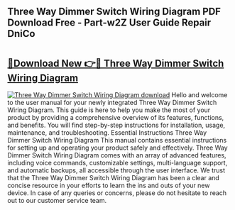 ## Three Way Dimmer Switch Wiring Diagram PDF Download Free - Part-w2Z User Guide Repair DniCo

# <h2><a href="http://dfikazq.blite.top/?on=Three+Way+Dimmer+Switch+Wiring+Diagram">🔗Download New 👉🔴 Three Way Dimmer Switch Wiring Diagram</a></h2>

[![Three Way Dimmer Switch Wiring Diagram download](https://i.imgur.com/lujVjoI.png)](http://dfikazq.blite.top/?on=Three+Way+Dimmer+Switch+Wiring+Diagram)
Hello and welcome to the user manual for your newly integrated Three Way Dimmer Switch Wiring Diagram. This guide is here to help you make the most of your product by providing a comprehensive overview of its features, functions, and benefits. You will find step-by-step instructions for installation, usage, maintenance, and troubleshooting. Essential Instructions Three Way Dimmer Switch Wiring Diagram This manual contains essential instructions for setting up and operating your product safely and effectively. Three Way Dimmer Switch Wiring Diagram comes with an array of advanced features, including voice commands, customizable settings, multi-language support, and automatic backups, all accessible through the user interface. We trust that the Three Way Dimmer Switch Wiring Diagram has been a clear and concise resource in your efforts to learn the ins and outs of your new device. In case of any queries or concerns, please do not hesitate to reach out to our customer service team.
